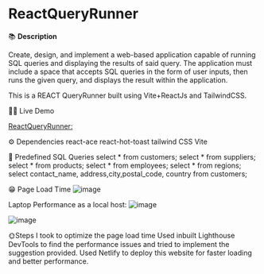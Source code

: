 # ReactQueryRunner

📚 **Description**

Create, design, and implement a web-based application capable of running SQL queries and displaying the results of said query. The application must include a space that accepts SQL queries in the form of user inputs, then runs the given query, and displays the result within the application.

This is a REACT QueryRunner built using Vite+ReactJs and TailwindCSS.

👨‍💻 Live Demo

[ReactQueryRunner:](https://reactqueryrunner.netlify.app/)

⚙️ Dependencies
react-ace
react-hot-toast
tailwind CSS
Vite

🙂 Predefined SQL Queries
select * from customers;
select * from suppliers;
select * from products;
select * from employees;
select * from regions;
select contact_name, address,city,postal_code, country from customers;

😁 Page Load Time
![image](https://github.com/AdityaPS11/ReactQueryRunner/assets/124509401/89873265-42e1-4375-9d3c-ebf2ab45bef9)

Laptop Performance as a local host:
![image](https://github.com/AdityaPS11/ReactQueryRunner/assets/124509401/fd2fd7e5-5bdf-498a-8567-d25c9ff4fd8a)

![image](https://github.com/AdityaPS11/ReactQueryRunner/assets/124509401/56f4a3e0-fdba-49a7-8c2f-685f1698de7e)


🌞Steps I took to optimize the page load time
Used inbuilt Lighthouse DevTools to find the performance issues and tried to implement the suggestion provided.
Used Netlify to deploy this website for faster loading and better performance.



